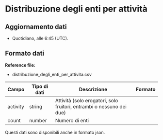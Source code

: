 
# Distribuzione degli enti per attività

## Aggiornamento dati

- Quotidiano, alle 6:45 (UTC).

## Formato dati

**Reference file:**

- distribuzione_degli_enti_per_attivita.csv<br>

| Campo    | Tipo di dati | Descrizione                                                          | Formato |
| -------- | ------------ | -------------------------------------------------------------------- | ------- |
| activity | string       | Attività (solo erogatori, solo fruitori, entrambi o nessuno dei due) |         |
| count    | number       | Numero di enti                                                       |         |

Questi dati sono disponibili anche in formato json.
